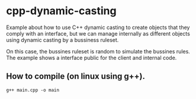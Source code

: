 # cpp-dynamic-casting

Example about how to use C++ dynamic casting to create objects that they comply with an interface, but we can manage internally as different objects using dynamic casting by a bussiness ruleset. 

On this case, the bussines ruleset is random to simulate the bussines rules. The example shows a interface public for the client and internal code.

## How to compile (on linux using g++).

```
g++ main.cpp -o main
```